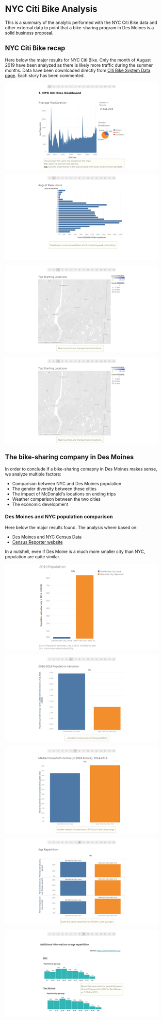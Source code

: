 # NYC Citi Bike Analysis

This is a summary of the analytic performed with the NYC Citi Bike data and other external data to point that a bike-sharing program in Des Moines is a solid business proposal.

## NYC Citi Bike recap

Here below the major results for NYC Citi Bike.
Only the month of August 2019 have been analyzed as there is likely more traffic during the summer months.
Data have been downloaded directly from [Citi Bike System Data page](https://www.citibikenyc.com/system-data).
Each story has been commented.

![Slide1.PNG](Bike_Sharing_Analysis/Slide1.PNG)

![Slide2.PNG](Bike_Sharing_Analysis/Slide2.PNG)

![Slide3.PNG](Bike_Sharing_Analysis/Slide3.PNG)

![Slide4.PNG](Bike_Sharing_Analysis/Slide3.PNG)


## The bike-sharing company in Des Moines

In order to conclude if a bike-sharing comapny in Des Moines makes sense, we analyze multiple factors:
- Comparison between NYC and Des Moines population
- The gender diversity between these cities
- The impact of McDonald's locations on ending trips
- Weather comparison between the two cities
- The economic development

### Des Moines and NYC population comparison

Here below the major results found.
The analysis where based on:
- [Des Moines and NYC Census Data](https://www.census.gov/quickfacts/fact/table/newyorkcitynewyork,desmoinescityiowa/PST045219)
- [Census Reporter website](https://censusreporter.org/)

In a nutshell, even if Des Moine is a much more smaller city than NYC, population are quite similar.

![Slide5.PNG](Bike_Sharing_Analysis/Slide5.PNG)

![Slide6.PNG](Bike_Sharing_Analysis/Slide6.PNG)

![Slide7.PNG](Bike_Sharing_Analysis/Slide7.PNG)

![Slide8.PNG](Bike_Sharing_Analysis/Slide8.PNG)

![Slide9.PNG](Bike_Sharing_Analysis/Slide9.PNG)